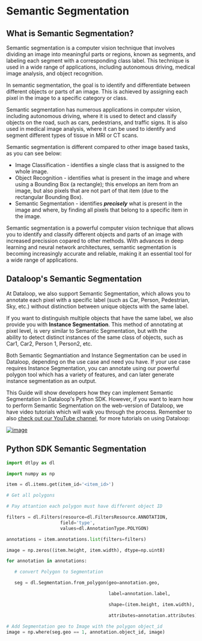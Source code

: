 # Semantic Segmentation

## What is Semantic Segmentation?
Semantic segmentation is a computer vision technique that involves dividing an image into meaningful parts or regions, known as segments, and labeling each segment with a corresponding class label. This technique is used in a wide range of applications, including autonomous driving, medical image analysis, and object recognition.

In semantic segmentation, the goal is to identify and differentiate between different objects or parts of an image. This is achieved by assigning each pixel in the image to a specific category or class. 

Semantic segmentation has numerous applications in computer vision, including autonomous driving, where it is used to detect and classify objects on the road, such as cars, pedestrians, and traffic signs. It is also used in medical image analysis, where it can be used to identify and segment different types of tissue in MRI or CT scans.

Semantic segmentation is different compared to other image based tasks, as you can see below:

- Image Classification - identifies a single class that is assigned to the whole image.
- Object Recognition - identifies what is present in the image and where using a Bounding Box (a rectangle); this envelops an item from an image, but also pixels that are not part of that item (due to the rectangular Bounding Box).
- Semantic Segmentation - identifies ***precisely*** what is present in the image and where, by finding all pixels that belong to a specific item in the image.

Semantic segmentation is a powerful computer vision technique that allows you to identify and classify different objects and parts of an image with increased precission copared to other methods. With advances in deep learning and neural network architectures, semantic segmentation is becoming increasingly accurate and reliable, making it an essential tool for a wide range of applications.

## Dataloop's Semantic Segmentation
At Dataloop, we also support Semantic Segmentation, which allows you to annotate each pixel with a specific label (such as Car, Person, Pedestrian, Sky, etc.) without distinction between unique objects with the same label.

If you want to distinguish multiple objects that have the same label, we also provide you with **Instance Segmentation**. This method of annotating at pixel level, is very similar to Semantic Segmentation, but with the ability to detect distinct instances of the same class of objects, such as Car1, Car2, Person 1, Person2, etc.

Both Semantic Segmantiation and Instance Segmentation can be used in Dataloop, depending on the use case and need you have. If your use case requires Instance Segmentation, you can annotate using our powerful polygon tool which has a variety of features, and can later generate instance segmentation as an output.

This Guide will show developers how they can implement Semantic Segmentation in Dataloop's Python SDK. However, if you want to learn how to perform Semantic Segmentation on the web-version of Dataloop, we have video tutorials which will walk you through the process. Remember to also [check out our YouTube channel](https://www.youtube.com/channel/UCCvp-nw5mK9bb9lDNcD6fgw/featured), for more tutorials on using Dataloop:

[![image](https://user-images.githubusercontent.com/58508793/226386974-10b9445d-5ddc-48e4-89d4-4bc17f30c61f.png)](https://dataloop.ai/video/tutorial-semantic-segmentation/)

## Python SDK Semantic Segmentation
```python
import dtlpy as dl

import numpy as np

item = dl.items.get(item_id='<item_id>')

# Get all polygons

# Pay attantion each polygon must have different object ID 

filters = dl.Filters(resource=dl.FiltersResource.ANNOTATION,
                    field='type',
                    values=dl.AnnotationType.POLYGON)

annotations = item.annotations.list(filters=filters)

image = np.zeros((item.height, item.width), dtype=np.uint8)

for annotation in annotations:

   # convert Polygon to Segmentation

   seg = dl.Segmentation.from_polygon(geo=annotation.geo,

                                      label=annotation.label,

                                      shape=(item.height, item.width),

                                      attributes=annotation.attributes)

# Add Segmentation geo to Image with the polygon object_id 
image = np.where(seg.geo == 1, annotation.object_id, image)

```
